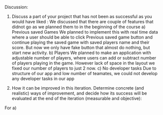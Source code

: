 Discussion:
1) Discuss a part of your project that has not been as successful as you would have liked :
 We discussed that there are couple of features that didnot go as we planned them to in the beginning of the course
    a) Previous saved Games
        We planned to implement this with real time data where a user should be able to click Previous saved          game button and continue playing the saved game with saved players name and their score. But now we only have fake button that almost do nothing, but start new activity. 
    b) Players
        We planned to make an application with adjustable number of players, where users can add or subtract number of players playing in the game. However lack of space in the layout we fixed our number of players to just 2 now.
    c) No developer tasks
        Due to structure of our app and low number of teamates, we could not develop any developer tasks in our app 

2)  How it can be improved in this iteration. Determine concrete (and realistic) ways of improvement, and decide how its success will be evaluated at the end of the iteration (measurable and objective):

For
    a) 
